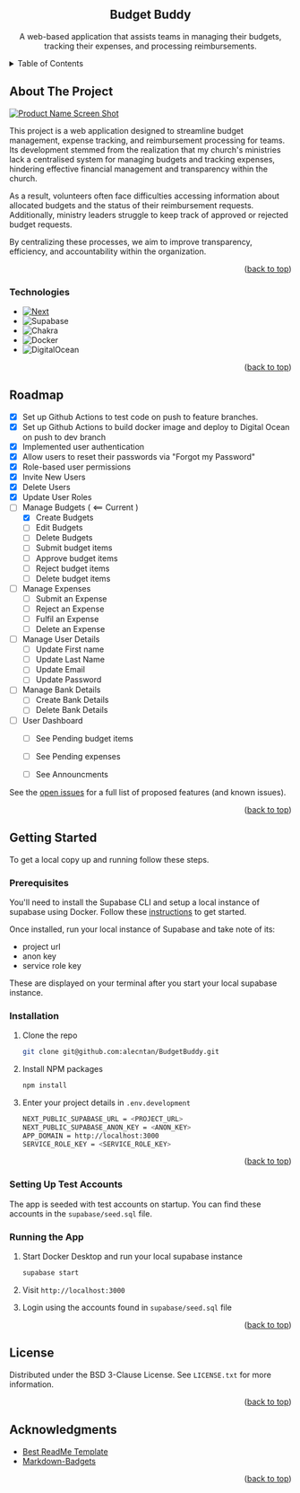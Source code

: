 <a name="readme-top"></a>

<!-- PROJECT LOGO -->
<div align="center">
  
  <h2 align="center">Budget Buddy</h3>

  <p align="center">
    A web-based application that assists teams in managing their budgets, tracking their expenses, and processing reimbursements.
    <!--
    <br>
    <br>
    <a href="https://github.com/othneildrew/Best-README-Template">View Demo</a>
    -->
  </p>
</div>



<!-- TABLE OF CONTENTS -->
<details>
  <summary>Table of Contents</summary>
  <ol>
    <li>
      <a href="#about-the-project">About The Project</a>
      <ul>
        <li><a href="#technologies">Technologies</a></li>
      </ul>
    </li>
    <li><a href="#roadmap">Roadmap</a></li>
    <li>
      <a href="#getting-started">Getting Started</a>
      <ul>
        <li><a href="#prerequisites">Prerequisites</a></li>
        <li><a href="#installation">Installation</a></li>
        <li><a href="#setting-up-test-accounts">Setting Up Test Accounts</a></li>
        <li><a href="#running-the-app">Running the App</a></li>
      </ul>
    </li>
    <li><a href="#license">License</a></li>
    <li><a href="#acknowledgments">Acknowledgments</a></li>
  </ol>
</details>



<!-- ABOUT THE PROJECT -->
## About The Project

[![Product Name Screen Shot][product-screenshot]](https://example.com)

This project is a web application designed to streamline budget management, expense tracking, and reimbursement processing for teams. Its development stemmed from the realization that my church's ministries lack a centralised system for managing budgets and tracking expenses, hindering effective financial management and transparency within the church. 

As a result, volunteers often face difficulties accessing information about allocated budgets and the status of their reimbursement requests. Additionally, ministry leaders struggle to keep track of approved or rejected budget requests.

By centralizing these processes, we aim to improve transparency, efficiency, and accountability within the organization.

<p align="right">(<a href="#readme-top">back to top</a>)</p>

### Technologies

* [![Next][Next.js]][Next-url]
* ![Supabase](https://img.shields.io/badge/Supabase-3ECF8E?style=for-the-badge&logo=supabase&logoColor=white)
* ![Chakra](https://img.shields.io/badge/chakra-%234ED1C5.svg?style=for-the-badge&logo=chakraui&logoColor=white)
* ![Docker](https://img.shields.io/badge/docker-%230db7ed.svg?style=for-the-badge&logo=docker&logoColor=white)
* ![DigitalOcean](https://img.shields.io/badge/DigitalOcean-%230167ff.svg?style=for-the-badge&logo=digitalOcean&logoColor=white)


<p align="right">(<a href="#readme-top">back to top</a>)</p>

<!-- ROADMAP -->
## Roadmap

- [x] Set up Github Actions to test code on push to feature branches.
- [x] Set up Github Actions to build docker image and deploy to Digital Ocean on push to dev branch
- [x] Implemented user authentication
- [x] Allow users to reset their passwords via "Forgot my Password" 
- [x] Role-based user permissions
- [x] Invite New Users
- [x] Delete Users
- [x] Update User Roles
- [ ] Manage Budgets  ( <== Current ) 
  - [x] Create Budgets
  - [ ] Edit Budgets
  - [ ] Delete Budgets
  - [ ] Submit budget items
  - [ ] Approve budget items
  - [ ] Reject budget items
  - [ ] Delete budget items
- [ ] Manage Expenses
  - [ ] Submit an Expense
  - [ ] Reject an Expense
  - [ ] Fulfil an Expense
  - [ ] Delete an Expense
- [ ] Manage User Details
  - [ ] Update First name
  - [ ] Update Last Name
  - [ ] Update Email
  - [ ] Update Password
- [ ] Manage Bank Details
  - [ ] Create Bank Details
  - [ ] Delete Bank Details
- [ ] User Dashboard
  - [ ] See Pending budget items
  - [ ] See Pending expenses
  - [ ] See Announcments


See the [open issues](https://github.com/othneildrew/Best-README-Template/issues) for a full list of proposed features (and known issues).

<p align="right">(<a href="#readme-top">back to top</a>)</p>

<!-- GETTING STARTED -->
## Getting Started

To get a local copy up and running follow these steps.

### Prerequisites

You'll need to install the Supabase CLI and setup a local instance of supabase using Docker. Follow these [instructions](https://supabase.com/docs/guides/cli/getting-started?platform=macos) to get started.

Once installed, run your local instance of Supabase and take note of its:
  - project url
  - anon key
  - service role key

These are displayed on your terminal after you start your local supabase instance.

### Installation

1. Clone the repo
   ```sh
   git clone git@github.com:alecntan/BudgetBuddy.git
   ```
2. Install NPM packages
   ```sh
   npm install
   ```
3. Enter your project details in `.env.development`
   ```sh
   NEXT_PUBLIC_SUPABASE_URL = <PROJECT_URL>
   NEXT_PUBLIC_SUPABASE_ANON_KEY = <ANON_KEY>
   APP_DOMAIN = http://localhost:3000
   SERVICE_ROLE_KEY = <SERVICE_ROLE_KEY>
   ```

<p align="right">(<a href="#readme-top">back to top</a>)</p>

### Setting Up Test Accounts

The app is seeded with test accounts on startup. You can find these accounts in the `supabase/seed.sql` file.

### Running the App
1. Start Docker Desktop and run your local supabase instance
   
   ```sh
   supabase start
   ```
   
 2. Visit `http://localhost:3000`
 3. Login using the accounts found in `supabase/seed.sql` file

<p align="right">(<a href="#readme-top">back to top</a>)</p>

<!-- LICENSE -->
## License

Distributed under the BSD 3-Clause License. See `LICENSE.txt` for more information.

<p align="right">(<a href="#readme-top">back to top</a>)</p>

<!-- ACKNOWLEDGMENTS -->
## Acknowledgments
* [Best ReadMe Template](https://github.com/othneildrew/Best-README-Template/blob/master/README.md)
* [Markdown-Badgets](https://github.com/Ileriayo/markdown-badges)

<p align="right">(<a href="#readme-top">back to top</a>)</p>



<!-- MARKDOWN LINKS & IMAGES -->
<!-- https://www.markdownguide.org/basic-syntax/#reference-style-links -->
[contributors-shield]: https://img.shields.io/github/contributors/othneildrew/Best-README-Template.svg?style=for-the-badge
[contributors-url]: https://github.com/othneildrew/Best-README-Template/graphs/contributors
[forks-shield]: https://img.shields.io/github/forks/othneildrew/Best-README-Template.svg?style=for-the-badge
[forks-url]: https://github.com/othneildrew/Best-README-Template/network/members
[stars-shield]: https://img.shields.io/github/stars/othneildrew/Best-README-Template.svg?style=for-the-badge
[stars-url]: https://github.com/othneildrew/Best-README-Template/stargazers
[issues-shield]: https://img.shields.io/github/issues/othneildrew/Best-README-Template.svg?style=for-the-badge
[issues-url]: https://github.com/othneildrew/Best-README-Template/issues
[license-shield]: https://img.shields.io/github/license/othneildrew/Best-README-Template.svg?style=for-the-badge
[license-url]: https://github.com/othneildrew/Best-README-Template/blob/master/LICENSE.txt
[linkedin-shield]: https://img.shields.io/badge/-LinkedIn-black.svg?style=for-the-badge&logo=linkedin&colorB=555
[linkedin-url]: https://linkedin.com/in/othneildrew
[product-screenshot]: images/screenshot.png
[Next.js]: https://img.shields.io/badge/next.js-000000?style=for-the-badge&logo=nextdotjs&logoColor=white
[Next-url]: https://nextjs.org/
[React.js]: https://img.shields.io/badge/React-20232A?style=for-the-badge&logo=react&logoColor=61DAFB
[React-url]: https://reactjs.org/
[Vue.js]: https://img.shields.io/badge/Vue.js-35495E?style=for-the-badge&logo=vuedotjs&logoColor=4FC08D
[Vue-url]: https://vuejs.org/
[Angular.io]: https://img.shields.io/badge/Angular-DD0031?style=for-the-badge&logo=angular&logoColor=white
[Angular-url]: https://angular.io/
[Svelte.dev]: https://img.shields.io/badge/Svelte-4A4A55?style=for-the-badge&logo=svelte&logoColor=FF3E00
[Svelte-url]: https://svelte.dev/
[Laravel.com]: https://img.shields.io/badge/Laravel-FF2D20?style=for-the-badge&logo=laravel&logoColor=white
[Laravel-url]: https://laravel.com
[Bootstrap.com]: https://img.shields.io/badge/Bootstrap-563D7C?style=for-the-badge&logo=bootstrap&logoColor=white
[Bootstrap-url]: https://getbootstrap.com
[JQuery.com]: https://img.shields.io/badge/jQuery-0769AD?style=for-the-badge&logo=jquery&logoColor=white
[JQuery-url]: https://jquery.com 
